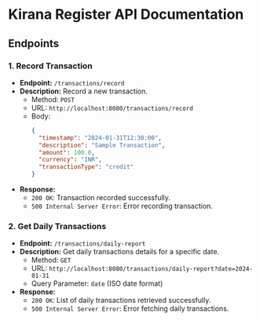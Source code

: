 # Kirana Register API Documentation

## Endpoints

### 1. Record Transaction

- **Endpoint:** `/transactions/record`
- **Description:** Record a new transaction.
    - Method: `POST`
    - URL: `http://localhost:8080/transactions/record`
    - Body:
      ```json
      {
        "timestamp": "2024-01-31T12:30:00",
        "description": "Sample Transaction",
        "amount": 100.0,
        "currency": "INR",
        "transactionType": "credit"
      }
      ```
- **Response:**
    - `200 OK`: Transaction recorded successfully.
    - `500 Internal Server Error`: Error recording transaction.

### 2. Get Daily Transactions

- **Endpoint:** `/transactions/daily-report`
- **Description:** Get daily transactions details for a specific date.
    - Method: `GET`
    - URL: `http://localhost:8080/transactions/daily-report?date=2024-01-31`
    - Query Parameter: `date` (ISO date format)
- **Response:**
    - `200 OK`: List of daily transactions retrieved successfully.
    - `500 Internal Server Error`: Error fetching daily transactions.
